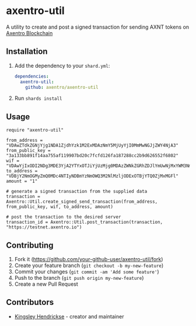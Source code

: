 # axentro-util

A utility to create and post a signed transaction for sending AXNT tokens on [Axentro Blockchain](https://axentro.io)

## Installation

1. Add the dependency to your `shard.yml`:

   ```yaml
   dependencies:
     axentro-util:
       github: axentro/axentro-util
   ```

2. Run `shards install`

## Usage

```crystal
require "axentro-util"

from_address = "VDAwZTdkZGNjYjg1NDA1ZjdhYzk1M2ExMDAzNmY5MjUyYjI0MmMwNGJjZWY4NjA3"
from_public_key = "3a133bb891f14aa755af119907bd20c7fcfd126fa187288cc2b9d626552f6802"
wif = "VDAwYjIxODI2NDg3MDE3YjA2YTYxOTJiYjUzMjg0MDAzZWNkZGRhZDJlYmUwNjMxYWM3NmIwMzFlYTg4MjlkMTBhMzBkZmNk"
to_address = "VDBjY2NmOGMyZmQ0MDc4NTIyNDBmYzNmOWQ3M2NlMzljODExOTBjYTQ0ZjMxMGFl"
amount = "1"

# generate a signed transaction from the supplied data    
transaction = Axentro::Util.create_signed_send_transaction(from_address, from_public_key, wif, to_address, amount)

# post the transaction to the desired server
transaction_id = Axentro::Util.post_transaction(transaction, "https://testnet.axentro.io")
```

## Contributing

1. Fork it (<https://github.com/your-github-user/axentro-util/fork>)
2. Create your feature branch (`git checkout -b my-new-feature`)
3. Commit your changes (`git commit -am 'Add some feature'`)
4. Push to the branch (`git push origin my-new-feature`)
5. Create a new Pull Request

## Contributors

- [Kingsley Hendrickse](https://github.com/kingsleyh) - creator and maintainer
